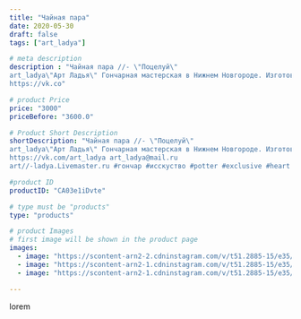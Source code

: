 ```yaml
---
title: "Чайная пара"
date: 2020-05-30
draft: false
tags: ["art_ladya"]

# meta description
description : "Чайная пара //- \"Поцелуй\" 
art_ladya\"Арт Ладья\" Гончарная мастерская в Нижнем Новгороде. Изготовление керамики и мастер//-классы по обучению. 
https://vk.co"

# product Price
price: "3000"
priceBefore: "3600.0"

# Product Short Description
shortDescription: "Чайная пара //- \"Поцелуй\" 
art_ladya\"Арт Ладья\" Гончарная мастерская в Нижнем Новгороде. Изготовление керамики и мастер//-классы по обучению. 
https://vk.com/art_ladya art_ladya@mail.ru 
art//-ladya.Livemaster.ru #гончар #исскуство #potter #exclusive #heart #керамикаручнаяработа #керамиканазаказ #handmade #керамика #гончарнаяпосуда #эксклюзивнаякерамика #painter #decor #ceramicar #nntoday #claygoods #restaurant #earthenware #ceramic #design #ceramicart #сердце #авторскаякерамика #love #decor #claygoods #tankard #earthenware #ceramic #design #кружка #чашечка #ceramicart #clay #любовь #поцелуй #авторскаякерамика"

#product ID
productID: "CA03e1iDvte"

# type must be "products"
type: "products"

# product Images
# first image will be shown in the product page
images:
  - image: "https://scontent-arn2-2.cdninstagram.com/v/t51.2885-15/e35/101057580_990867627995720_1068004202074998262_n.jpg?se=7&tp=1&_nc_ht=scontent-arn2-2.cdninstagram.com&_nc_cat=108&_nc_ohc=WBlbnMtRdloAX_0icKu&ccb=7-4&oh=649d2df6a04facc74618c1d5d9f387a4&oe=60864CF1&_nc_sid=83d603&ig_cache_key=MjMyMDcyMzcxNTk1ODkwOTQ0NA%3D%3D.2-ccb7-4"
  - image: "https://scontent-arn2-1.cdninstagram.com/v/t51.2885-15/e35/101367979_250527072720891_6720571538961152956_n.jpg?se=7&tp=1&_nc_ht=scontent-arn2-1.cdninstagram.com&_nc_cat=103&_nc_ohc=WovysbfEmxwAX9pzSYr&ccb=7-4&oh=e26598e4d58b77c0ac42cd58e064c7cf&oe=6083BBAF&_nc_sid=83d603&ig_cache_key=MjMyMDcyMzcxNTk3NTY3NzgwMw%3D%3D.2-ccb7-4"
  - image: "https://scontent-arn2-1.cdninstagram.com/v/t51.2885-15/e35/101408361_249449302997959_8372044667743655966_n.jpg?se=7&tp=1&_nc_ht=scontent-arn2-1.cdninstagram.com&_nc_cat=107&_nc_ohc=vRD4hYnMkHkAX9kS2Ao&ccb=7-4&oh=073c6458bf84750334f6863b07655d5f&oe=60854C9B&_nc_sid=83d603&ig_cache_key=MjMyMDcyMzcxNTk4MzkzNDY3NQ%3D%3D.2-ccb7-4"

---
```

lorem
